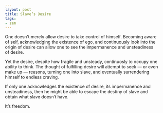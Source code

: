 ```yaml
---
layout: post
title: Slave’s Desire
tags:
- zen
---
```

One doesn’t merely allow desire to take control of himself. Becoming aware of self, acknowledging the existence of ego, and continuously look into the origin of desire can allow one to see the impermanence and unsteadiness of desire.

Yet the desire, despite how fragile and unsteady, continuosly to occupy one ability to think. The thought of fulfilling desire will attempt to seek — or even make up — reasons, turning one into slave, and eventually surrendering himself to endless craving.

If only one acknowledges the existence of desire, its impermanence and unsteadiness, then he might be able to escape the destiny of slave and obtain what slave doesn’t have.

It’s freedom.
